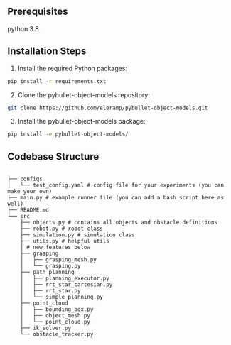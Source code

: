 ## Prerequisites

python 3.8

## Installation Steps

1. Install the required Python packages:
```bash
pip install -r requirements.txt
```

2. Clone the pybullet-object-models repository:
```bash
git clone https://github.com/eleramp/pybullet-object-models.git
```

3. Install the pybullet-object-models package:
```bash
pip install -e pybullet-object-models/
```

## Codebase Structure

```shell

├── configs
│   └── test_config.yaml # config file for your experiments (you can make your own)
├── main.py # example runner file (you can add a bash script here as well)
├── README.md
└── src
    ├── objects.py # contains all objects and obstacle definitions
    ├── robot.py # robot class
    ├── simulation.py # simulation class
    ├── utils.py # helpful utils
    │ # new features below
    ├── grasping
    │   ├── grasping_mesh.py
    │   └── grasping.py
    ├── path_planning
    │   ├── planning_executor.py
    │   ├── rrt_star_cartesian.py
    │   ├── rrt_star.py
    │   └── simple_planning.py
    ├── point_cloud
    │   ├── bounding_box.py
    │   ├── object_mesh.py
    │   └── point_cloud.py
    ├── ik_solver.py
    └── obstacle_tracker.py
```